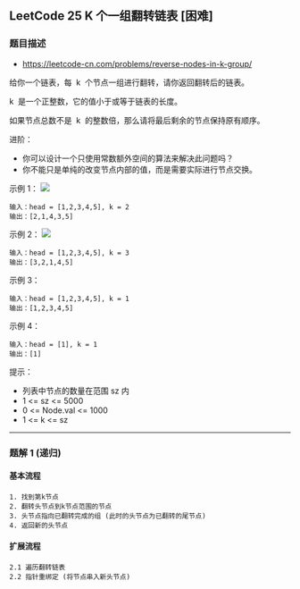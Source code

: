 ## LeetCode 25 K 个一组翻转链表 [困难]

### 题目描述

- https://leetcode-cn.com/problems/reverse-nodes-in-k-group/

给你一个链表，每  k  个节点一组进行翻转，请你返回翻转后的链表。

k  是一个正整数，它的值小于或等于链表的长度。

如果节点总数不是  k  的整数倍，那么请将最后剩余的节点保持原有顺序。

进阶：

- 你可以设计一个只使用常数额外空间的算法来解决此问题吗？
- 你不能只是单纯的改变节点内部的值，而是需要实际进行节点交换。

示例 1：
![](https://assets.leetcode.com/uploads/2020/10/03/reverse_ex1.jpg)

```
输入：head = [1,2,3,4,5], k = 2
输出：[2,1,4,3,5]
```

示例 2：
![](https://assets.leetcode.com/uploads/2020/10/03/reverse_ex2.jpg)

```
输入：head = [1,2,3,4,5], k = 3
输出：[3,2,1,4,5]
```

示例 3：

```
输入：head = [1,2,3,4,5], k = 1
输出：[1,2,3,4,5]
```

示例 4：

```
输入：head = [1], k = 1
输出：[1]
```

提示：

- 列表中节点的数量在范围 sz 内
- 1 <= sz <= 5000
- 0 <= Node.val <= 1000
- 1 <= k <= sz

---

### 题解 1 (递归)

#### 基本流程

```
1. 找到第k节点
2. 翻转头节点到k节点范围的节点
3. 头节点指向已翻转完成的组 (此时的头节点为已翻转的尾节点)
4. 返回新的头节点
```

#### 扩展流程

```
2.1 遍历翻转链表
2.2 指针重绑定 (将节点串入新头节点)
```
